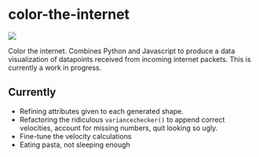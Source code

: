 # color-the-internet

<img src="https://i.imgur.com/MKbnJVH.gif">

Color the internet. Combines Python and Javascript to produce a data visualization of datapoints received from incoming internet packets. This is currently a work in progress.

## Currently
- Refining attributes given to each generated shape.
- Refactoring the ridiculous `variancechecker()` to append correct velocities, account for missing numbers, quit looking so ugly.
- Fine-tune the velocity calculations
- Eating pasta, not sleeping enough



